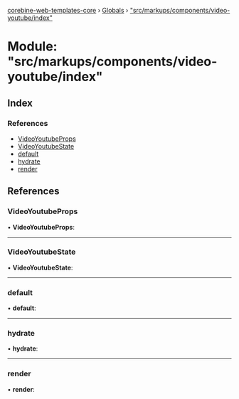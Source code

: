 [corebine-web-templates-core](../README.md) › [Globals](../globals.md) › ["src/markups/components/video-youtube/index"](_src_markups_components_video_youtube_index_.md)

# Module: "src/markups/components/video-youtube/index"

## Index

### References

* [VideoYoutubeProps](_src_markups_components_video_youtube_index_.md#videoyoutubeprops)
* [VideoYoutubeState](_src_markups_components_video_youtube_index_.md#videoyoutubestate)
* [default](_src_markups_components_video_youtube_index_.md#default)
* [hydrate](_src_markups_components_video_youtube_index_.md#hydrate)
* [render](_src_markups_components_video_youtube_index_.md#render)

## References

###  VideoYoutubeProps

• **VideoYoutubeProps**:

___

###  VideoYoutubeState

• **VideoYoutubeState**:

___

###  default

• **default**:

___

###  hydrate

• **hydrate**:

___

###  render

• **render**:
